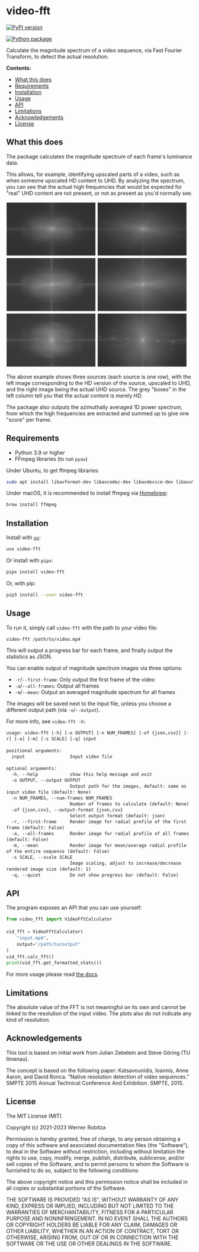 # video-fft

[![PyPI version](https://img.shields.io/pypi/v/video-fft.svg)](https://pypi.org/project/video-fft)

[![Python package](https://github.com/slhck/video-fft/actions/workflows/python-package.yml/badge.svg)](https://github.com/slhck/video-fft/actions/workflows/python-package.yml)

Calculate the magnitude spectrum of a video sequence, via Fast Fourier Transform, to detect the actual resolution.

**Contents:**

- [What this does](#what-this-does)
- [Requirements](#requirements)
- [Installation](#installation)
- [Usage](#usage)
- [API](#api)
- [Limitations](#limitations)
- [Acknowledgements](#acknowledgements)
- [License](#license)

## What this does

The package calculates the magnitude spectrum of each frame's luminance data.

This allows, for example, identifying upscaled parts of a video, such as when someone upscaled HD content to UHD. By analyzing the spectrum, you can see that the actual high frequencies that would be expected for "real" UHD content are not present, or not as present as you'd normally see.

![](example.png)

The above example shows three sources (each source is one row), with the left image corresponding to the HD version of the source, upscaled to UHD, and the right image being the actual UHD source. The grey "boxes" in the left column tell you that the actual content is merely HD.

The package also outputs the azimuthally averaged 1D power spectrum, from which the high frequencies are extracted and summed up to give one "score" per frame.

## Requirements

- Python 3.9 or higher
- FFmpeg libraries (to run `pyav`)

Under Ubuntu, to get ffmpeg libraries:

```bash
sudo apt install libavformat-dev libavcodec-dev libavdevice-dev libavutil-dev libavfilter-dev libswscale-dev libavresample-dev
```

Under macOS, it is recommended to install ffmpeg via [Homebrew](https://brew.sh):

```bash
brew install ffmpeg
```

## Installation

Install with [`uv`](https://docs.astral.sh/uv/getting-started/installation/):

```bash
uvx video-fft
```

Or install with `pipx`:

```bash
pipx install video-fft
```

Or, with pip:

```bash
pip3 install --user video-fft
```

## Usage

To run it, simply call `video-fft` with the path to your video file:

```bash
video-fft /path/to/video.mp4
```

This will output a progress bar for each frame, and finally output the statistics as JSON.

You can enable output of magnitude spectrum images via three options:

- `-r`/`--first-frame`: Only output the first frame of the video
- `-a`/`--all-frames`: Output all frames
- `-m`/`--mean`: Output an averaged magnitude spectrum for all frames

The images will be saved next to the input file, unless you choose a different output path (via `-o`/`--output`).

For more info, see `video-fft -h`:

```
usage: video-fft [-h] [-o OUTPUT] [-n NUM_FRAMES] [-of {json,csv}] [-r] [-a] [-m] [-s SCALE] [-q] input

positional arguments:
  input                 Input video file

optional arguments:
  -h, --help            show this help message and exit
  -o OUTPUT, --output OUTPUT
                        Output path for the images, default: same as input video file (default: None)
  -n NUM_FRAMES, --num-frames NUM_FRAMES
                        Number of frames to calculate (default: None)
  -of {json,csv}, --output-format {json,csv}
                        Select output format (default: json)
  -r, --first-frame     Render image for radial profile of the first frame (default: False)
  -a, --all-frames      Render image for radial profile of all frames (default: False)
  -m, --mean            Render image for mean/average radial profile of the entire sequence (default: False)
  -s SCALE, --scale SCALE
                        Image scaling, adjust to increase/decrease rendered image size (default: 1)
  -q, --quiet           Do not show progress bar (default: False)
```

## API

The program exposes an API that you can use yourself:

```python
from video_fft import VideoFftCalculator

vid_fft = VideoFftCalculator(
    "input.mp4",
    output="/path/to/output"
)
vid_fft.calc_fft()
print(vid_fft.get_formatted_stats())
```

For more usage please read [the docs](https://htmlpreview.github.io/?https://github.com/slhck/video-fft/blob/master/docs/video_fft.html).

## Limitations

The absolute value of the FFT is not meaningful on its own and cannot be linked to the resolution of the input video. The plots also do not indicate any kind of resolution.

## Acknowledgements

This tool is based on initial work from Julian Zebelein and Steve Göring (TU Ilmenau).

The concept is based on the following paper: Katsavounidis, Ioannis, Anne Aaron, and David Ronca. "Native resolution detection of video sequences." SMPTE 2015 Annual Technical Conference And Exhibition. SMPTE, 2015.

## License

The MIT License (MIT)

Copyright (c) 2021-2023 Werner Robitza

Permission is hereby granted, free of charge, to any person obtaining a
copy of this software and associated documentation files (the
"Software"), to deal in the Software without restriction, including
without limitation the rights to use, copy, modify, merge, publish,
distribute, sublicense, and/or sell copies of the Software, and to
permit persons to whom the Software is furnished to do so, subject to
the following conditions:

The above copyright notice and this permission notice shall be included
in all copies or substantial portions of the Software.

THE SOFTWARE IS PROVIDED "AS IS", WITHOUT WARRANTY OF ANY KIND, EXPRESS
OR IMPLIED, INCLUDING BUT NOT LIMITED TO THE WARRANTIES OF
MERCHANTABILITY, FITNESS FOR A PARTICULAR PURPOSE AND NONINFRINGEMENT.
IN NO EVENT SHALL THE AUTHORS OR COPYRIGHT HOLDERS BE LIABLE FOR ANY
CLAIM, DAMAGES OR OTHER LIABILITY, WHETHER IN AN ACTION OF CONTRACT,
TORT OR OTHERWISE, ARISING FROM, OUT OF OR IN CONNECTION WITH THE
SOFTWARE OR THE USE OR OTHER DEALINGS IN THE SOFTWARE.
